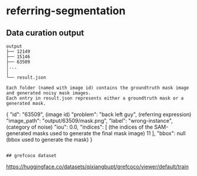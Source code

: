 # referring-segmentation

## Data curation output
```
output
├── 12149
├── 15146
├── 63509
│...
│ 
└── result.json

Each folder (named with image id) contains the groundtruth mask image and generated noisy mask images.
Each entry in result.json represents either a groundtruth mask or a generated mask.
```
{
    "id": "63509", (image id)
    "problem": "back left guy", (referring expression)
    "image_path": "output/63509/mask.png", 
    "label": "wrong-instance", (category of noise)
    "iou": 0.0,
    "indices": [ (the indices of the SAM-generated masks used to generate the final mask image)
      11
    ],
    "bbox": null (bbox used to generate the mask)
}
```

## grefcoco dataset
```
https://huggingface.co/datasets/qixiangbupt/grefcoco/viewer/default/train
```
